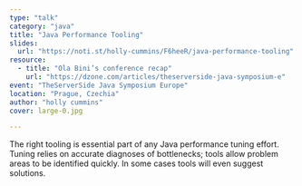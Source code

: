 ```yaml
---
type: "talk"
category: "java"
title: "Java Performance Tooling"
slides:
  url: "https://noti.st/holly-cummins/F6heeR/java-performance-tooling"
resource:
  - title: "Ola Bini’s conference recap"
    url: "https://dzone.com/articles/theserverside-java-symposium-e"
event: "TheServerSide Java Symposium Europe"
location: "Prague, Czechia"
author: "holly cummins"
cover: large-0.jpg

---
```

The right tooling is essential part of any Java performance tuning effort. Tuning relies on accurate diagnoses of bottlenecks; tools allow problem areas to be identified quickly. In some cases tools will even suggest solutions.